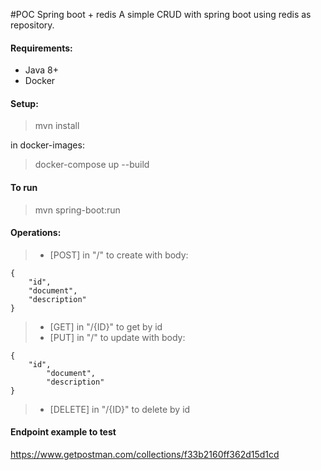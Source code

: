#POC Spring boot + redis
A simple CRUD with spring boot using redis as repository.

#### Requirements:
- Java 8+
- Docker

#### Setup:

> mvn install

in docker-images:
> docker-compose up --build 

#### To run

> mvn spring-boot:run

#### Operations:
> - [POST] in "/" to create with body: 
~~~~
{
	"id",
	"document",
	"description"
}
~~~~
> - [GET] in "/{ID}" to get by id
> - [PUT] in "/" to update with body:
~~~~
{
	"id",
    	"document",
    	"description"
}
~~~~
> - [DELETE] in "/{ID}" to delete by id

#### Endpoint example to test
https://www.getpostman.com/collections/f33b2160ff362d15d1cd